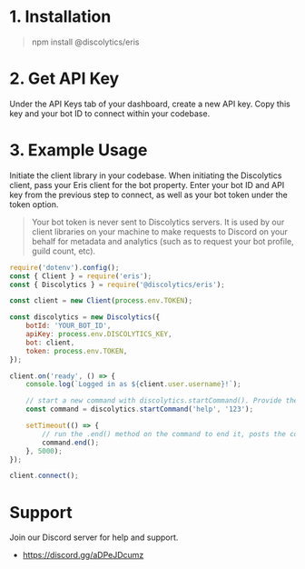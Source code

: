 # 1. Installation

> npm install @discolytics/eris

# 2. Get API Key

Under the API Keys tab of your dashboard, create a new API key. Copy this key and your bot ID to connect within your codebase.

# 3. Example Usage

Initiate the client library in your codebase. When initiating the Discolytics client, pass your Eris client for the bot property. Enter your bot ID and API key from the previous step to connect, as well as your bot token under the token option.

> Your bot token is never sent to Discolytics servers. It is used by our client libraries on your machine to make requests to Discord on your behalf for metadata and analytics (such as to request your bot profile, guild count, etc).

```js
require('dotenv').config();
const { Client } = require('eris');
const { Discolytics } = require('@discolytics/eris');

const client = new Client(process.env.TOKEN);

const discolytics = new Discolytics({
	botId: 'YOUR_BOT_ID',
	apiKey: process.env.DISCOLYTICS_KEY,
	bot: client,
	token: process.env.TOKEN,
});

client.on('ready', () => {
	console.log(`Logged in as ${client.user.username}!`);

	// start a new command with discolytics.startCommand(). Provide the command name and user ID.
	const command = discolytics.startCommand('help', '123');

	setTimeout(() => {
		// run the .end() method on the command to end it, posts the command with the calculated duration
		command.end();
	}, 5000);
});

client.connect();
```

# Support

Join our Discord server for help and support.

- https://discord.gg/aDPeJDcumz
